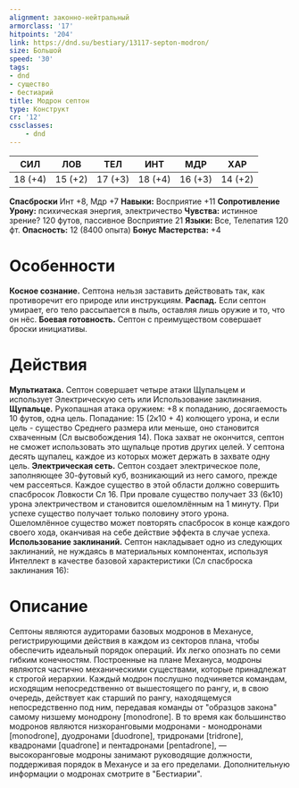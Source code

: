 ```yaml
---
alignment: законно-нейтральный
armorclass: '17'
hitpoints: '204'
link: https://dnd.su/bestiary/13117-septon-modron/
size: Большой
speed: '30'
tags:
- dnd
- существо
- бестиарий
title: Модрон септон
type: Конструкт
cr: '12'
cssclasses:
    - dnd
---
```



| СИЛ | ЛОВ | ТЕЛ | ИНТ | МДР | ХАР |
|---|---|---|---|---|---|
| 18 (+4) | 15 (+2) | 17 (+3) | 18 (+4) | 16 (+3) | 14 (+2) |
**Спасброски** Инт +8, Мдр +7
**Навыки:** Восприятие +11
**Сопротивление Урону:** психическая энергия, электричество
**Чувства:** истинное зрение? 120 футов, пассивное Восприятие 21
**Языки:** Все, Телепатия 120 фт.
**Опасность:** 12 (8400 опыта)
**Бонус Мастерства:** +4


# Особенности
**Косное сознание.** Септона нельзя заставить действовать так, как противоречит его природе или инструкциям.
**Распад.** Если септон умирает, его тело рассыпается в пыль, оставляя лишь оружие и то, что он нёс.
**Боевая готовность.** Септон с преимуществом совершает броски инициативы.


# Действия
**Мультиатака.** Септон совершает четыре атаки Щупальцем и использует Электрическую сеть или Использование заклинания.
**Щупальце.** Рукопашная атака оружием: +8 к попаданию, досягаемость 10 футов, одна цель. Попадание: 15 (2к10 + 4) колющего урона, и если цель - существо Среднего размера или меньше, оно становится схваченным (Сл высвобождения 14). Пока захват не окончится, септон не сможет использовать это щупальце против других целей. У септона десять щупалец, каждое из которых может держать в захвате одну цель.
**Электрическая сеть.** Септон создает электрическое поле, заполняющее 30-футовый куб, возникающий из него самого, прежде чем рассеяться. Каждое существо в этой области должно совершить спасбросок Ловкости Сл 16. При провале существо получает 33 (6к10) урона электричеством и становится ошеломлённым на 1 минуту. При успехе существо получает только половину этого урона. Ошеломлённое существо может повторять спасбросок в конце каждого своего хода, оканчивая на себе действие эффекта в случае успеха.
**Использование заклинаний.** Септон накладывает одно из следующих заклинаний, не нуждаясь в материальных компонентах, используя Интеллект в качестве базовой характеристики (Сл спасброска заклинания 16):


# Описание
Септоны являются аудиторами базовых модронов в Механусе, регистрирующими действия в каждом из секторов плана, чтобы обеспечить идеальный порядок операций. Их легко опознать по семи гибким конечностям. Построенные на плане Механуса, модроны являются частично механическими существами, которые принадлежат к строгой иерархии. Каждый модрон послушно подчиняется командам, исходящим непосредственно от вышестоящего по рангу, и, в свою очередь, действует как старший по рангу, находящемуся непосредственно под ним, передавая команды от "образцов закона" самому низшему монодрону [monodrone]. В то время как большинство модронов являются низкоранговыми модронами - монодронами [monodrone], дуодронами [duodrone], тридронами [tridrone], квадронами [quadrone] и пентадронами [pentadrone], — высокоранговые модроны занимают руководящие должности, поддерживая порядок в Механусе и за его пределами. Дополнительную информации о модронах смотрите в "Бестиарии".